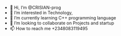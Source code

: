 - 👋 Hi, I’m @CRISIAN-prog
- 👀 I’m interested in Technology, 
- 🌱 I’m currently learning C++ programming language
- 💞️ I’m looking to collaborate on Projects and startup
- 📫 How to reach me +2348083119495


